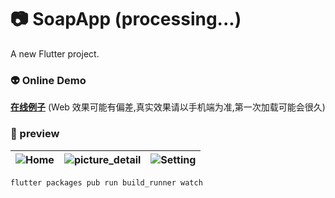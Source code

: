 # 📷 SoapApp (processing...)

A new Flutter project.

### 👽 Online Demo

**[在线例子](https://soap-app-yiiu.vercel.app/)** (Web 效果可能有偏差,真实效果请以手机端为准,第一次加载可能会很久)

### 👻 preview

| ![Home](doc/img/home.png) | ![picture_detail](doc/img/picture_detail.png) | ![Setting](doc/img/user_picture.png) |
| ------------------------- | --------------------------------------------- | ------------------------------------ |

```
flutter packages pub run build_runner watch
```
